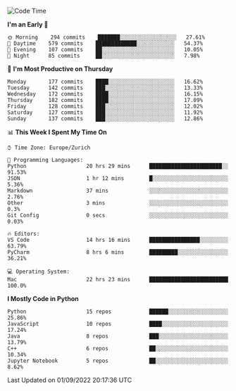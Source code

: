 <!--START_SECTION:waka-->
![Code Time](http://img.shields.io/badge/Code%20Time-2%2C347%20hrs%2050%20mins-blue)

**I'm an Early 🐤** 

```text
🌞 Morning    294 commits    ███████░░░░░░░░░░░░░░░░░░   27.61% 
🌆 Daytime    579 commits    █████████████░░░░░░░░░░░░   54.37% 
🌃 Evening    107 commits    ██░░░░░░░░░░░░░░░░░░░░░░░   10.05% 
🌙 Night      85 commits     ██░░░░░░░░░░░░░░░░░░░░░░░   7.98%

```
📅 **I'm Most Productive on Thursday** 

```text
Monday       177 commits    ████░░░░░░░░░░░░░░░░░░░░░   16.62% 
Tuesday      142 commits    ███░░░░░░░░░░░░░░░░░░░░░░   13.33% 
Wednesday    172 commits    ████░░░░░░░░░░░░░░░░░░░░░   16.15% 
Thursday     182 commits    ████░░░░░░░░░░░░░░░░░░░░░   17.09% 
Friday       128 commits    ███░░░░░░░░░░░░░░░░░░░░░░   12.02% 
Saturday     127 commits    ███░░░░░░░░░░░░░░░░░░░░░░   11.92% 
Sunday       137 commits    ███░░░░░░░░░░░░░░░░░░░░░░   12.86%

```


📊 **This Week I Spent My Time On** 

```text
⌚︎ Time Zone: Europe/Zurich

💬 Programming Languages: 
Python                   20 hrs 29 mins      ███████████████████████░░   91.53% 
JSON                     1 hr 12 mins        █░░░░░░░░░░░░░░░░░░░░░░░░   5.36% 
Markdown                 37 mins             ░░░░░░░░░░░░░░░░░░░░░░░░░   2.76% 
Other                    3 mins              ░░░░░░░░░░░░░░░░░░░░░░░░░   0.3% 
Git Config               0 secs              ░░░░░░░░░░░░░░░░░░░░░░░░░   0.03%

🔥 Editors: 
VS Code                  14 hrs 16 mins      ████████████████░░░░░░░░░   63.79% 
PyCharm                  8 hrs 6 mins        █████████░░░░░░░░░░░░░░░░   36.21%

💻 Operating System: 
Mac                      22 hrs 23 mins      █████████████████████████   100.0%

```

**I Mostly Code in Python** 

```text
Python                   15 repos            ██████░░░░░░░░░░░░░░░░░░░   25.86% 
JavaScript               10 repos            ████░░░░░░░░░░░░░░░░░░░░░   17.24% 
Java                     8 repos             ███░░░░░░░░░░░░░░░░░░░░░░   13.79% 
C++                      6 repos             ██░░░░░░░░░░░░░░░░░░░░░░░   10.34% 
Jupyter Notebook         5 repos             ██░░░░░░░░░░░░░░░░░░░░░░░   8.62%

```



 Last Updated on 01/09/2022 20:17:36 UTC
<!--END_SECTION:waka-->　　
